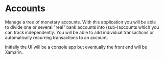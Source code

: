 # Accounts

Manage a tree of monetary accounts. With this application you will be able to divide one or several
"real" bank accounts into (sub-)accounts which you can track independently. You will be able to add
individual transactions or automatically recurring transactions to an account.

Initially the UI will be a console app but eventually the front end will be Xamarin.
